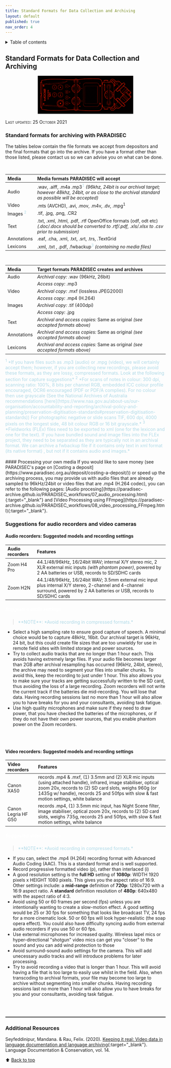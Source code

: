 ```yaml
---
title: Standard Formats for Data Collection and Archiving
layout: default
published: true
nav_order: 4
---
```


<details closed markdown="block">
  <summary>
    Table of contents
  </summary>
  {: .text-delta }
1. TOC
{:toc}
</details>

<style>
H5{color:White !important;}
</style>

<style>
H6{color:White !important;}
</style>

## Standard Formats for Data Collection and Archiving


<p align="center">
  <img width="300" src="images/rainbow-zoom.gif">
</p>

<span style="font-variant:small-caps;">Last updated: 25 October 2021</span>

### Standard formats for archiving with PARADISEC
The tables below contain the file formats we accept from depositors and the final formats that go into the archive. If you have a format other than those listed, please contact us so we can advise you on what can be done.


<br>

| Media  |  Media formats PARADISEC will accept   | 
| :---   | :---                                        | 
| Audio  |  .wav, .aiff, .m4a .mp3<span style="color:LightBlue"><sup>1</sup></span> *(96khz, 24bit is our archival target; however 48khz, 24bit, or as close to the archival standard as possible will be accepted)* |
| Video  |  .mts (AVCHD), .avi, .mov, .m4v, .dv, .mpg<sup>1</sup> |
| Images <span style="color:LightBlue"><sup>2</sup></span>| .tif, .jpg, .png, .CR2                      |
| Text   | .txt, .xml, .html, .pdf, .rtf OpenOffice formats (odf, odt etc) *(.doc/.docx should be converted to .rtf/.pdf, .xls/.xlsx to .csv prior to submission)*|
| Annotations | .eaf, .cha, .xml, .txt, .srt, .trs, .TextGrid|
| Lexicons |  .xml, .txt , .pdf, .fwbackup<span style="color:LightBlue"><sup>3</sup></span> *(containing no media files)*|

<br>

| Media  |  Target formats PARADISEC creates and archives| 
| :---   | :---                                       | 
| Audio  |  *Archival copy:* .wav (96kHz, 26bit)    |
|        |  *Access copy:* .mp3 
| Video  |  *Archival copy:* .mxf (lossless JPEG2000)|
|        |  *Access copy:* .mp4 (H.264)             |
| Images |  *Archival copy:* .tif (400dpi)          |
|        |  *Access copy:* .jpg                     |
| Text   |  *Archival and access copies:* Same as original *(see accepted formats above)*|
| Annotations | *Archival and access copies:* Same as original *(see accepted formats above)*|
| Lexicons | *Archival and access copies:* Same as original *(see accepted formats above)*|

<span style="color:LightBlue">
<sup>1</sup> *If you have files such as .mp3 (audio) or .mpg (video), we will certainly accept them; however, if you are collecting new recordings, please avoid these formats, as they are lossy, compressed formats. Look at the following section for capture suggestions*
</span>

<span style="color:LightBlue">
<sup>2</sup> *For scans of notes in colour:  300 dpi, scanning ratio: 100%, 8 bits per channel RGB, embedded ICC colour profile encouraged, OCR6 encouraged (PDF or PDF/A complies). For no colour then use grayscale (See the National Archives of Australia recommendations [here](https://www.naa.gov.au/about-us/our-organisation/accountability-and-reporting/archival-policy-and-planning/preservation-digitisation-standards#preservation-digitisation-standards))
For photographic negative or slide scans TIF, 600 dpi, 4000 pixels on the longest side, 48 bit colour RGB or 16 bit grayscale.*
</span>

<span style="color:LightBlue">
<sup>3</sup> *Fieldworks (FLEx) files need to be exported to xml (one for the lexicon and one for the text). If you have bundled sound and image files into the FLEx project, they need to be separated as they are typically not in an archival format. We can archive a fwbackup file if it contains only text in xml format (its native format) , but not if it contains audio and images.*
</span>


<br>
<br>
#### Processing your own media
If you would like to save money (see PARADISEC's page on [Costing a deposit](https://www.paradisec.org.au/deposit/costing-a-deposit/)) or speed up the archiving process, you may provide us with audio files that are already sampled to 96kHz/24bit or video files that are .mp4 (H.264 codec), you can refer to the following pages: [Audio procesing](https://paradisec-archive.github.io/PARADISEC_workflows/07_audio_processing.html){:target="_blank"} and [Video Processing using FFmpeg](https://paradisec-archive.github.io/PARADISEC_workflows/08_video_processing_FFmpeg.html){:target="_blank"}.

<br>

### Suggestions for audio recorders and video cameras

#### Audio recorders: Suggested models and recording settings

| Audio recorders | Features             |
| :---              | :---              |
| Zoom H4 Pro       | 44.1/48/96kHz, 16/24bit WAV; internal X/Y stereo mic, 2 XLR external mic inputs *(with phantom power)*, powered by 2 AA batteries or USB, records to SD/SDHC cards |
| Zoom H2N       | 44.1/48/96kHz, 16/24bit WAV; 3.5mm external mic input plus internal X/Y stereo, 2-channel and 4-channel surround, powered by 2 AA batteries or USB, records to SD/SDHC cards| 

##### Suggested audio settings

><span style="color:LightBlue">
> **NOTE**: *Avoid recording in compressed formats.*
></span>

* Select a high sampling rate to ensure good capture of speech. A minimal choice would be to capture 48kHz, 16bit. Our archival target is 96kHz, 24 bit, but this could create file sizes that are too unwieldy for use in remote field sites with limited storage and power sources.
* Try to collect audio tracks that are no longer than 1 hour each. This avoids having extremely large files. If your audio file becomes larger than 2GB after archival resampling has occurred (96kHz, 24bit, stereo), the archive may need to segment your files into smaller chunks. To avoid this, keep the recording to just under 1 hour. This also allows you to make sure your tracks are getting successfully written to the SD card, thus avoiding the loss of a large recording. Zoom recorders will not write the current track if the batteries die mid-recording. You will lose that data. Having recording sessions last no more than 1 hour will also allow you to have breaks for you and your consultants, avoiding task fatigue.
* Use high quality microphones and make sure if they need to draw power, that you have checked the batteries of the microphones, or if they do not have their own power sources, that you enable phantom power on the Zoom recorders.
<br>
<br>

#### Video recorders: Suggested models and recording settings

| Video recorders      | Features            |
| :---                 | :---                |
| Canon XA50           | records .mp4 & .mxf, (1) 3.5mm and (2) XLR mic inputs (using attached handle), infrared, image stabiliser, optical zoom 20x, records to (2) SD card slots, weighs 960g (or 1435g w/ handle), records 25 and 50fps with slow & fast motion settings, white balance |
| Canon Legria HF G50  |  records .mp4, (1) 3.5mm mic input, has Night Scene filter, image stabiliser, optical zoom 20x, records to (2) SD card slots, weighs 735g, records 25 and 50fps, with slow & fast motion settings, white balance |

##### Suggested video settings

><span style="color:LightBlue">
> **NOTE**: *Avoid recording in compressed formats.*
></span>

* If you can, select the .mp4 (H.264) recording format with Advanced Audio Coding (AAC). This is a standard format and is well supported.
* Record progressive formatted video (p), rather than interlaced (i)
* A good resolution setting is the **full HD** setting of **1080p**: WIDTH 1920 pixels x HEIGHT 1080 pixels. This gives you the aspect ratio of 16:9. Other settings include: a **mid-range** definition of **720p**: 1280x720 with a 16:9 aspect ratio.  A **standard** definition resolution of **480p**: 640x480 with the aspect ratio of 4:3. 
* Avoid using 50 or 60 frames per second (fps) unless you are intentionally wanting to create a slow-motion effect. A good setting would be 25 or 30 fps for something that looks like broadcast TV, 24 fps for a more cinematic look. 50 or 60 fps will look hyper-realistic (the soap opera effect). You could also have difficulty syncing audio from external audio recorders if you use 50 or 60 fps.
* Use external microphones for increased quality. Wireless lapel mics or hyper-directional "shotgun" video mics can get you "closer" to the sound and you can add wind protection to those
* Avoid surround-sound audio settings for the camera. This will add unecessary audio tracks and will introduce problems for later processing.
* Try to avoid recording a video that is longer than 1 hour. This will avoid having a file that is too large to easily use whilst in the field. Also, when transcoding to archival formats, your file may become too large to archive without segmenting into smaller chunks. Having recording sessions last no more than 1 hour will also allow you to have breaks for you and your consultants, avoiding task fatigue.
<br>
<br>
<hr style="border:1px solid grey">

### Additional Resources

Seyfeddinipur, Mandana. & Rau, Felix. (2020). [Keeping it real: Video data in language documentation and language archiving](http://hdl.handle.net/10125/24965){:target="_blank"}. Language Documentation & Conservation, vol. 14.


⬆️ [Back to top](#)
